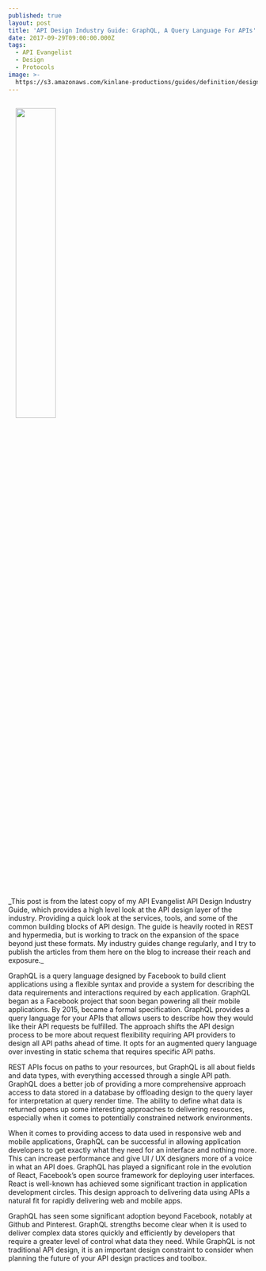 ```yaml
---
published: true
layout: post
title: 'API Design Industry Guide: GraphQL, A Query Language For APIs'
date: 2017-09-29T09:00:00.000Z
tags:
  - API Evangelist
  - Design
  - Protocols
image: >-
  https://s3.amazonaws.com/kinlane-productions/guides/definition/design/api-design-industry-guide-graphql.png
---
```

<p><a href="http://design.apievangelist.com/#Guide"><img src="https://s3.amazonaws.com/kinlane-productions/guides/definition/design/api-design-industry-guide-graphql.png" aign="right" width="40%" style="padding: 15px;" /></a></p>
_This post is from the latest copy of my API Evangelist API Design Industry Guide, which provides a high level look at the API design layer of the industry. Providing a quick look at the services, tools, and some of the common building blocks of API design. The guide is heavily rooted in REST and hypermedia, but is working to track on the expansion of the space beyond just these formats. My industry guides change regularly, and I try to publish the articles from them here on the blog to increase their reach and exposure._

GraphQL is a query language designed by Facebook to build client applications using a flexible syntax and provide a system for describing the data requirements and interactions required by each application. GraphQL began as a Facebook project that soon began powering all their mobile applications. By 2015, became a formal specification. GraphQL provides a query language for your APIs that allows users to describe how they would like their API requests be fulfilled. The approach shifts the API design process to be more about request flexibility requiring API providers to design all API paths ahead of time. It opts for an augmented query language over investing in static schema that requires specific API paths.

REST APIs focus on paths to your resources, but GraphQL is all about fields and data types, with everything accessed through a single API path. GraphQL does a better job of providing a more comprehensive approach access to data stored in a database by offloading design to the query layer for interpretation at query render time. The ability to define what data is returned opens up some interesting approaches to delivering resources, especially when it comes to potentially constrained network environments.

When it comes to providing access to data used in responsive web and mobile applications, GraphQL can be successful in allowing application developers to get exactly what they need for an interface and nothing more. This can increase performance and give UI / UX designers more of a voice in what an API does. GraphQL has played a significant role in the evolution of React, Facebook’s open source framework for deploying user interfaces. React is well-known has achieved some significant traction in application development circles. This design approach to delivering data using APIs a natural fit for rapidly delivering web and mobile apps.

GraphQL has seen some significant adoption beyond Facebook, notably at Github and Pinterest. GraphQL strengths become clear when it is used to deliver complex data stores quickly and efficiently by developers that require a greater level of control what data they need. While GraphQL is not traditional API design, it is an important design constraint to consider when planning the future of your API design practices and toolbox.
